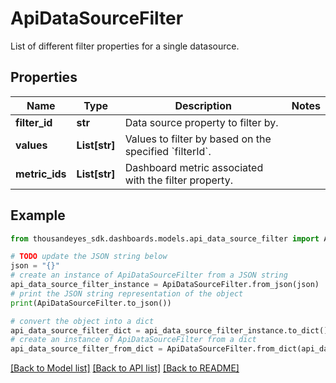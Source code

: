 # ApiDataSourceFilter

List of different filter properties for a single datasource.

## Properties

Name | Type | Description | Notes
------------ | ------------- | ------------- | -------------
**filter_id** | **str** | Data source property to filter by. | 
**values** | **List[str]** | Values to filter by based on the specified &#x60;filterId&#x60;. | 
**metric_ids** | **List[str]** | Dashboard metric associated with the filter property. | 

## Example

```python
from thousandeyes_sdk.dashboards.models.api_data_source_filter import ApiDataSourceFilter

# TODO update the JSON string below
json = "{}"
# create an instance of ApiDataSourceFilter from a JSON string
api_data_source_filter_instance = ApiDataSourceFilter.from_json(json)
# print the JSON string representation of the object
print(ApiDataSourceFilter.to_json())

# convert the object into a dict
api_data_source_filter_dict = api_data_source_filter_instance.to_dict()
# create an instance of ApiDataSourceFilter from a dict
api_data_source_filter_from_dict = ApiDataSourceFilter.from_dict(api_data_source_filter_dict)
```
[[Back to Model list]](../README.md#documentation-for-models) [[Back to API list]](../README.md#documentation-for-api-endpoints) [[Back to README]](../README.md)


